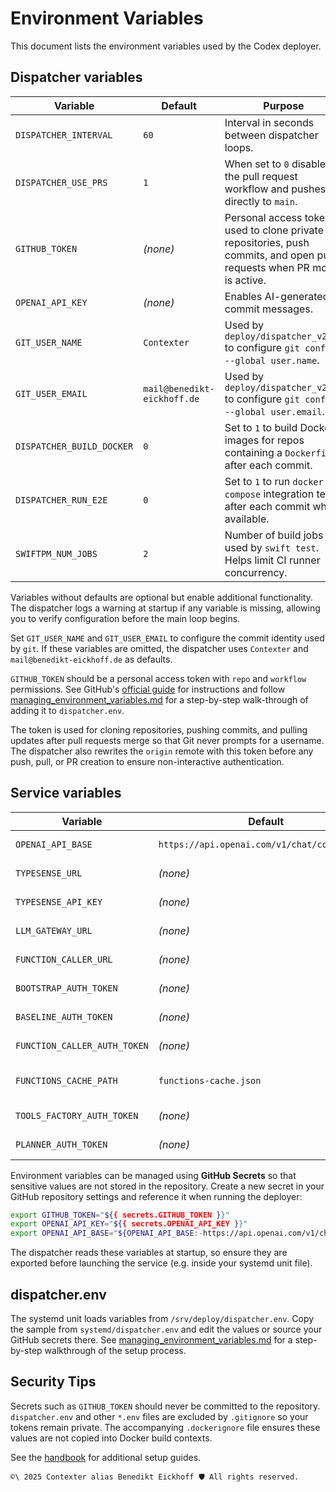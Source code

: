 # Environment Variables

This document lists the environment variables used by the Codex deployer.

## Dispatcher variables

| Variable | Default | Purpose |
|----------|---------|---------|
| `DISPATCHER_INTERVAL` | `60` | Interval in seconds between dispatcher loops. |
| `DISPATCHER_USE_PRS` | `1` | When set to `0` disables the pull request workflow and pushes directly to `main`. |
| `GITHUB_TOKEN` | _(none)_ | Personal access token used to clone private repositories, push commits, and open pull requests when PR mode is active. |
| `OPENAI_API_KEY` | _(none)_ | Enables AI-generated commit messages. |
| `GIT_USER_NAME` | `Contexter` | Used by `deploy/dispatcher_v2.py` to configure `git config --global user.name`. |
| `GIT_USER_EMAIL` | `mail@benedikt-eickhoff.de` | Used by `deploy/dispatcher_v2.py` to configure `git config --global user.email`. |
| `DISPATCHER_BUILD_DOCKER` | `0` | Set to `1` to build Docker images for repos containing a `Dockerfile` after each commit. |
| `DISPATCHER_RUN_E2E` | `0` | Set to `1` to run `docker compose` integration tests after each commit when available. |
| `SWIFTPM_NUM_JOBS` | `2` | Number of build jobs used by `swift test`. Helps limit CI runner concurrency. |

Variables without defaults are optional but enable additional functionality. The dispatcher logs a warning at startup if any variable is missing, allowing you to verify configuration before the main loop begins.

Set `GIT_USER_NAME` and `GIT_USER_EMAIL` to configure the commit identity used by `git`. If these variables are omitted, the dispatcher uses `Contexter` and `mail@benedikt-eickhoff.de` as defaults.

`GITHUB_TOKEN` should be a personal access token with `repo` and `workflow` permissions. See GitHub's [official guide](https://docs.github.com/en/authentication/keeping-your-account-and-data-secure/creating-a-personal-access-token) for instructions and follow [managing_environment_variables.md](managing_environment_variables.md) for a step-by-step walk-through of adding it to `dispatcher.env`.

The token is used for cloning repositories, pushing commits, and pulling updates after pull requests merge so that Git never prompts for a username. The dispatcher also rewrites the `origin` remote with this token before any push, pull, or PR creation to ensure non-interactive authentication.

## Service variables

| Variable | Default | Purpose |
|----------|---------|---------|
| `OPENAI_API_BASE` | `https://api.openai.com/v1/chat/completions` | Override for the OpenAI API endpoint. Used by `repos/fountainai/Generated/Server/llm-gateway/Handlers.swift`. |
| `TYPESENSE_URL` | _(none)_ | Base URL for a running Typesense instance. Used by `repos/typesense-codex/scripts/bootstrap_typesense.py`. |
| `TYPESENSE_API_KEY` | _(none)_ | API key for Typesense. Used by `repos/typesense-codex/scripts/bootstrap_typesense.py`. |
| `LLM_GATEWAY_URL` | _(none)_ | Base URL for the LLM Gateway used by the Planner service. Used by `repos/fountainai/Generated/Server/planner/LLMGatewayClient.swift`. |
| `FUNCTION_CALLER_URL` | _(none)_ | Base URL for the Function Caller service invoked by the Planner. Used by `repos/fountainai/Generated/Server/planner/LocalFunctionCallerClient.swift`. |
| `BOOTSTRAP_AUTH_TOKEN` | _(none)_ | Optional bearer token required by the Bootstrap service. Used by `repos/fountainai/Generated/Server/bootstrap/HTTPKernel.swift`. |
| `BASELINE_AUTH_TOKEN` | _(none)_ | Optional bearer token required by the Baseline Awareness service. Used by `repos/fountainai/Generated/Server/baseline-awareness/HTTPKernel.swift`. |
| `FUNCTION_CALLER_AUTH_TOKEN` | _(none)_ | Optional bearer token required by the Function Caller service. Used by `repos/fountainai/Generated/Server/function-caller/HTTPKernel.swift`. |
| `FUNCTIONS_CACHE_PATH` | `functions-cache.json` | Path to persist cached function definitions for the Function Caller and Tools Factory. Used by `repos/fountainai/Generated/Server/Shared/TypesenseClient.swift`. |
| `TOOLS_FACTORY_AUTH_TOKEN` | _(none)_ | Optional bearer token required by the Tools Factory service. Used by `repos/fountainai/Generated/Server/tools-factory/HTTPKernel.swift`. |
| `PLANNER_AUTH_TOKEN` | _(none)_ | Optional bearer token required by the Planner service. Used by `repos/fountainai/Generated/Server/planner/HTTPKernel.swift`. |

Environment variables can be managed using **GitHub Secrets** so that sensitive values are not stored in the repository. Create a new secret in your GitHub repository settings and reference it when running the deployer:

```bash
export GITHUB_TOKEN="${{ secrets.GITHUB_TOKEN }}"
export OPENAI_API_KEY="${{ secrets.OPENAI_API_KEY }}"
export OPENAI_API_BASE="${OPENAI_API_BASE:-https://api.openai.com/v1/chat/completions}"
```

The dispatcher reads these variables at startup, so ensure they are exported before launching the service (e.g. inside your systemd unit file).

## dispatcher.env

The systemd unit loads variables from `/srv/deploy/dispatcher.env`. Copy the sample from `systemd/dispatcher.env` and edit the values or source your GitHub secrets there. See [managing_environment_variables.md](managing_environment_variables.md) for a step-by-step walkthrough of the setup process.

## Security Tips

Secrets such as `GITHUB_TOKEN` should never be committed to the repository. `dispatcher.env` and other `*.env` files are excluded by `.gitignore` so your tokens remain private. The accompanying `.dockerignore` file ensures these values are not copied into Docker build contexts.

See the [handbook](handbook/README.md) for additional setup guides.

````text
©\ 2025 Contexter alias Benedikt Eickhoff 🛡️ All rights reserved.
````
